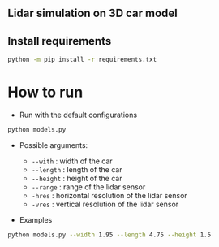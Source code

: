 
## Lidar simulation on 3D car model

## Install requirements

```bash
python -m pip install -r requirements.txt
```

# How to run

- Run with the default configurations

```bash
python models.py
```

- Possible arguments:
  - `--with` : width of the car
  - `--length` : length of the car
  - `--height` : height of the car
  - `--range` : range of the lidar sensor
  - `-hres` : horizontal resolution of the lidar sensor
  - `-vres` : vertical resolution of the lidar sensor

- Examples

```bash
python models.py --width 1.95 --length 4.75 --height 1.5
```
